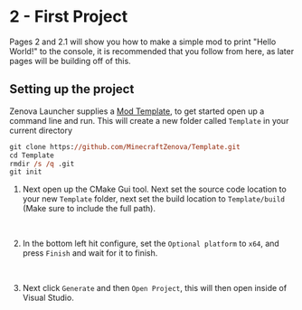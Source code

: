 # 2 - First Project

Pages 2 and 2.1 will show you how to make a simple mod to print "Hello World!" to the console, it is recommended that you follow from here, as later pages will be building off of this.  

## Setting up the project
Zenova Launcher supplies a [Mod Template](https://github.com/MinecraftZenova/Template), to get started open up a command line and run. This will create a new folder called `Template` in your current directory
```ps
git clone https://github.com/MinecraftZenova/Template.git
cd Template
rmdir /s /q .git
git init
```

1. Next open up the CMake Gui tool. Next set the source code location to your new `Template` folder, next set the build location to `Template/build` (Make sure to include the full path).

<br />

2. In the bottom left hit configure, set the `Optional platform` to `x64`, and press `Finish` and wait for it to finish.

<br />

3. Next click `Generate` and then `Open Project`, this will then open inside of Visual Studio.